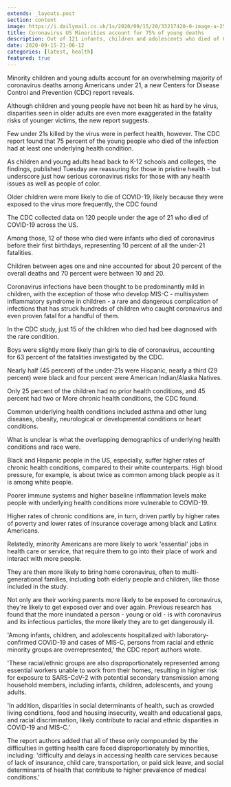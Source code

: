 ```yaml
---
extends: _layouts.post
section: content
image: https://i.dailymail.co.uk/1s/2020/09/15/20/33217420-0-image-a-25_1600197063144.jpg 
title: Coronavirus US Minorities account for 75% of young deaths 
description: Out of 121 infants, children and adolescents who died of COVID-19, three quarters were black, Hispanic or Native American - groups that, collectively, make up just 41% of the US population. 
date: 2020-09-15-21-06-12 
categories: [latest, health] 
featured: true 
--- 
```

Minority children and young adults account for an overwhelming majority of coronavirus deaths among Americans under 21, a new Centers for Disease Control and Prevention (CDC) report reveals. 

Although children and young people have not been hit as hard by he virus, disparities seen in older adults are even more exaggerated in the fatality risks of younger victims, the new report suggests. 

Few under 21s killed by the virus were in perfect health, however. The CDC report found that 75 percent of the young people who died of the infection had at least one underlying health condition. 

As children and young adults head back to K-12 schools and colleges, the findings, published Tuesday are reassuring for those in pristine health - but underscore just how serious coronavirus risks for those with any health issues as well as people of color. 

Older children were more likely to die of COVID-19, likely because they were exposed to the virus more frequently, the CDC found 

The CDC collected data on 120 people under the age of 21 who died of COVID-19 across the US. 

Among those, 12 of those who died were infants who died of coronavirus before their first birthdays, representing 10 percent of all the under-21 fatalities. 

Children between ages one and nine accounted for about 20 percent of the overall deaths and 70 percent were between 10 and 20. 

Coronavirus infections have been thought to be predominantly mild in children, with the exception of those who develop MIS-C - multisystem inflammatory syndrome in children - a rare and dangerous complication of infections that has struck hundreds of children who caught coronavirus and even proven fatal for a handful of them. 

In the CDC study, just 15 of the children who died had bee diagnosed with the rare condition. 



Boys were slightly more likely than girls to die of coronavirus, accounting for 63 percent of the fatalities investigated by the CDC. 

Nearly half (45 percent) of the under-21s were Hispanic, nearly a third (29 percent) were black and four percent were American Indian/Alaska Natives. 

Only 25 percent of the children had no prior health conditions, and 45 percent had two or More chronic health conditions, the CDC found.

Common underlying health conditions included asthma and other lung diseases, obesity, neurological or developmental conditions or heart conditions. 

What is unclear is what the overlapping demographics of underlying health conditions and race were. 

Black and Hispanic people in the US, especially, suffer higher rates of chronic health conditions, compared to their white counterparts. High blood pressure, for example, is about twice as common among black people as it is among white people. 

Poorer immune systems and higher baseline inflammation levels make people with underlying health conditions more vulnerable to COVID-19. 

Higher rates of chronic conditions are, in turn, driven partly by higher rates of poverty and lower rates of insurance coverage among black and Latinx Americans. 





Relatedly, minority Americans are more likely to work 'essential' jobs in health care or service, that require them to go into their place of work and interact with more people. 

They are then more likely to bring home coronavirus, often to multi-generational families, including both elderly people and children, like those included in the study. 

Not only are their working parents more likely to be exposed to coronavirus, they're likely to get exposed over and over again. Previous research has found that the more inundated a person - young or old - is with coronavirus and its infectious particles, the more likely they are to get dangerously ill.   

'Among infants, children, and adolescents hospitalized with laboratory-confirmed COVID-19 and cases of MIS-C, persons from racial and ethnic minority groups are overrepresented,' the CDC report authors wrote. 



'These racial/ethnic groups are also disproportionately represented among essential workers unable to work from their homes, resulting in higher risk for exposure to SARS-CoV-2 with potential secondary transmission among household members, including infants, children, adolescents, and young adults. 

'In addition, disparities in social determinants of health, such as crowded living conditions, food and housing insecurity, wealth and educational gaps, and racial discrimination, likely contribute to racial and ethnic disparities in COVID-19 and MIS-C.'

The report authors added that all of these only compounded by the difficulties in getting health care faced disproportionately by minorities, including: 'difficulty and delays in accessing health care services because of lack of insurance, child care, transportation, or paid sick leave, and social determinants of health that contribute to higher prevalence of medical conditions.' 

